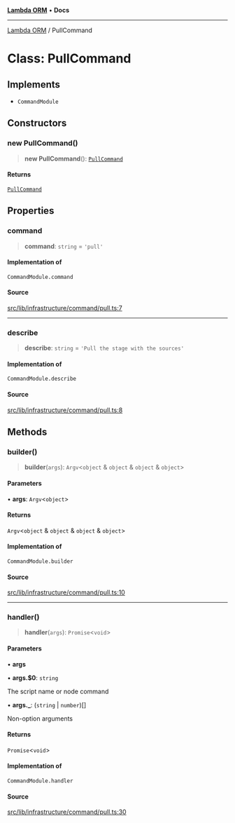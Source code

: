 [**Lambda ORM**](../README.md) • **Docs**

***

[Lambda ORM](../README.md) / PullCommand

# Class: PullCommand

## Implements

- `CommandModule`

## Constructors

### new PullCommand()

> **new PullCommand**(): [`PullCommand`](PullCommand.md)

#### Returns

[`PullCommand`](PullCommand.md)

## Properties

### command

> **command**: `string` = `'pull'`

#### Implementation of

`CommandModule.command`

#### Source

[src/lib/infrastructure/command/pull.ts:7](https://github.com/lambda-orm/lambdaorm-cli/blob/d5554afc4e4763ea3d1d8e820758bddace551b98/src/lib/infrastructure/command/pull.ts#L7)

***

### describe

> **describe**: `string` = `'Pull the stage with the sources'`

#### Implementation of

`CommandModule.describe`

#### Source

[src/lib/infrastructure/command/pull.ts:8](https://github.com/lambda-orm/lambdaorm-cli/blob/d5554afc4e4763ea3d1d8e820758bddace551b98/src/lib/infrastructure/command/pull.ts#L8)

## Methods

### builder()

> **builder**(`args`): `Argv`\<`object` & `object` & `object` & `object`\>

#### Parameters

• **args**: `Argv`\<`object`\>

#### Returns

`Argv`\<`object` & `object` & `object` & `object`\>

#### Implementation of

`CommandModule.builder`

#### Source

[src/lib/infrastructure/command/pull.ts:10](https://github.com/lambda-orm/lambdaorm-cli/blob/d5554afc4e4763ea3d1d8e820758bddace551b98/src/lib/infrastructure/command/pull.ts#L10)

***

### handler()

> **handler**(`args`): `Promise`\<`void`\>

#### Parameters

• **args**

• **args.$0**: `string`

The script name or node command

• **args.\_**: (`string` \| `number`)[]

Non-option arguments

#### Returns

`Promise`\<`void`\>

#### Implementation of

`CommandModule.handler`

#### Source

[src/lib/infrastructure/command/pull.ts:30](https://github.com/lambda-orm/lambdaorm-cli/blob/d5554afc4e4763ea3d1d8e820758bddace551b98/src/lib/infrastructure/command/pull.ts#L30)
